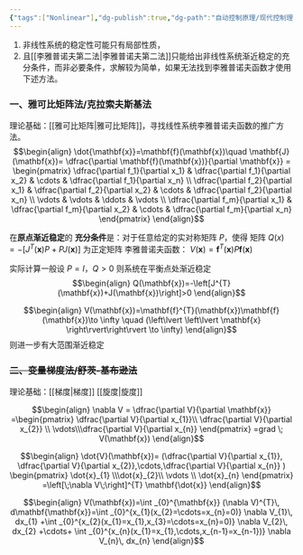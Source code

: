 ```yaml
---
{"tags":["Nonlinear"],"dg-publish":true,"dg-path":"自动控制原理/现代控制理论/李雅普诺夫方法在非线性系统中的应用.md","permalink":"/自动控制原理/现代控制理论/李雅普诺夫方法在非线性系统中的应用/","dgPassFrontmatter":true,"noteIcon":"","created":"2024-11-10T23:37:14.064+08:00","updated":"2024-12-08T23:17:26.831+08:00"}
---
```



1. 非线性系统的稳定性可能只有局部性质，
2. 且[[李雅普诺夫第二法\|李雅普诺夫第二法]]只能给出非线性系统渐近稳定的充分条件，而非必要条件，求解较为简单，如果无法找到李雅普诺夫函数才使用下述方法。
### 一、雅可比矩阵法/克拉索夫斯基法
理论基础：[[雅可比矩阵\|雅可比矩阵]]，寻找线性系统李雅普诺夫函数的推广方法。
$$\begin{align}
 \dot{\mathbf{x}}=\mathbf{f}(\mathbf{x})\quad \mathbf{J}(\mathbf{x})= \dfrac{\partial \mathbf{f}(\mathbf{x})}{\partial \mathbf{x}}  = \begin{pmatrix} \dfrac{\partial f_1}{\partial x_1} & \dfrac{\partial f_1}{\partial x_2} & \cdots & \dfrac{\partial f_1}{\partial x_n} \\ \dfrac{\partial f_2}{\partial x_1} & \dfrac{\partial f_2}{\partial x_2} & \cdots & \dfrac{\partial f_2}{\partial x_n} \\ \vdots & \vdots & \ddots & \vdots \\ \dfrac{\partial f_m}{\partial x_1} & \dfrac{\partial f_m}{\partial x_2} & \cdots & \dfrac{\partial f_m}{\partial x_n} \end{pmatrix} 
\end{align}$$

在**原点渐近稳定**的 **充分条件**是：对于任意给定的实对称矩阵 $P$，使得
矩阵 $Q(x)=-[J^{T}(\mathbf{x})P+PJ(\mathbf{x})]$ 为正定矩阵
李雅普诺夫函数： $V(\mathbf{x})=\mathbf{f}^{T}(\mathbf{x})P\mathbf{f}(\mathbf{x})$


实际计算一般设 $P=I$，$Q>0$ 则系统在平衡点处渐近稳定
$$\begin{align}
Q(\mathbf{x})=-\left[J^{T}(\mathbf{x})+J(\mathbf{x})\right]>0
\end{align}$$

$$\begin{align}
V(\mathbf{x})=\mathbf{f}^{T}(\mathbf{x})\mathbf{f}(\mathbf{x})\to \infty \quad (\left\lvert  \left\lvert  \mathbf{x}  \right\rvert\right\rvert \to \infty)
\end{align}$$
则进一步有大范围渐近稳定


### ~~二、变量梯度法/舒茨-基布逊法~~
理论基础：[[梯度\|梯度]]  [[旋度\|旋度]]


$$\begin{align}
\nabla V = \dfrac{\partial V}{\partial \mathbf{x}} =\begin{pmatrix}
\dfrac{\partial V}{\partial x_{1}}\\ \dfrac{\partial V}{\partial x_{2}}  \\  \vdots\\\dfrac{\partial V}{\partial x_{n}} 
\end{pmatrix} =grad \; V(\mathbf{x})
\end{align}$$

$$\begin{align}
\dot{V}(\mathbf{x})= (\dfrac{\partial V}{\partial x_{1}}, \dfrac{\partial V}{\partial x_{2}},\cdots,\dfrac{\partial V}{\partial x_{n}}   ) \begin{pmatrix}
\dot{x}_{1} \\\dot{x}_{2}\\ \vdots \\ \dot{x}_{n}
\end{pmatrix} =\left[\;\nabla V\;\right]^{T} \mathbf{\dot{x}}
\end{align}$$

$$\begin{align}
V(\mathbf{x})=\int _{0}^{\mathbf{x}} (\nabla V)^{T}\, d\mathbf{\mathbf{x}}=\int _{0}^{x_{1}(x_{2}=\cdots=x_{n}=0)} \nabla V_{1}\, dx_{1} +\int _{0}^{x_{2}(x_{1}=x_{1},x_{3}=\cdots=x_{n}=0)} \nabla V_{2}\, dx_{2} +\cdots+ \int _{0}^{x_{n}(x_{1}=x_{1},\cdots,x_{n-1}=x_{n-1})} \nabla V_{n}\, dx_{n} 
\end{align}$$

